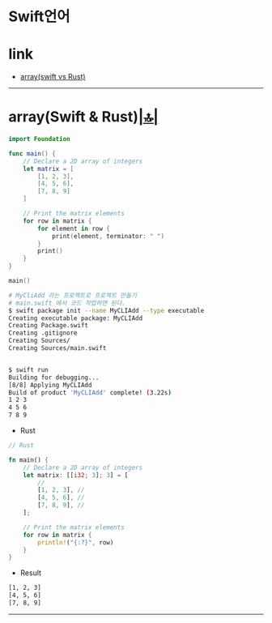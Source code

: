 # Swift언어


# link

- [array(swift vs Rust)](#arrayswift--rust)


<hr />


# array(Swift & Rust)[|🔝|](#link)

```swift
import Foundation

func main() {
    // Declare a 2D array of integers
    let matrix = [
        [1, 2, 3],
        [4, 5, 6],
        [7, 8, 9]
    ]

    // Print the matrix elements
    for row in matrix {
        for element in row {
            print(element, terminator: " ")
        }
        print()
    }
}

main()

```


```bash
# MyCliAdd 라는 프로젝트로 프로젝트 만들기
# main.swift 에서 코드 작업하면 된다.
$ swift package init --name MyCLIAdd --type executable
Creating executable package: MyCLIAdd
Creating Package.swift
Creating .gitignore
Creating Sources/
Creating Sources/main.swift


$ swift run
Building for debugging...
[8/8] Applying MyCLIAdd
Build of product 'MyCLIAdd' complete! (3.22s)
1 2 3
4 5 6
7 8 9

```

- Rust

```rs
// Rust

fn main() {
    // Declare a 2D array of integers
    let matrix: [[i32; 3]; 3] = [
        //
        [1, 2, 3], //
        [4, 5, 6], //
        [7, 8, 9], //
    ];

    // Print the matrix elements
    for row in matrix {
        println!("{:?}", row)
    }
}
```

- Result

```bash
[1, 2, 3]
[4, 5, 6]
[7, 8, 9]
```


<hr />
